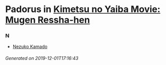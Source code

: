 # Padorus in [Kimetsu no Yaiba Movie: Mugen Ressha-hen](https://myanimelist.net/anime/40456/Kimetsu_no_Yaiba_Movie__Mugen_Ressha-hen)

### N
* [Nezuko Kamado](https://github.com/shadow578/Project-Padoru/blob/master/table-of-contents/characters/NezukoKamado.md)

###### Generated on 2019-12-01T17:16:43
